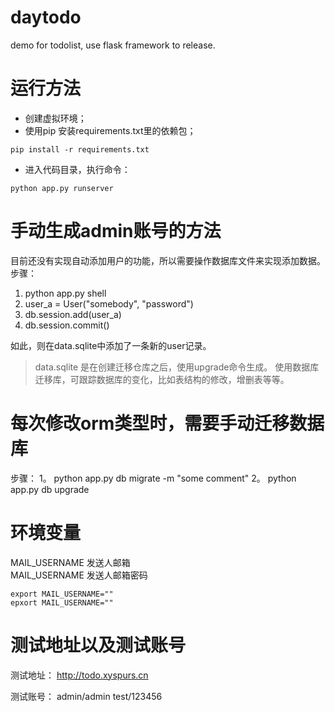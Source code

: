# daytodo
demo for todolist, use flask framework to release.

# 运行方法  
- 创建虚拟环境；
- 使用pip 安装requirements.txt里的依赖包；
```buildoutcfg
pip install -r requirements.txt
```
- 进入代码目录，执行命令：
```buildoutcfg
python app.py runserver
```

# 手动生成admin账号的方法

目前还没有实现自动添加用户的功能，所以需要操作数据库文件来实现添加数据。
步骤：
1. python app.py shell
2. user_a = User("somebody", "password")
3. db.session.add(user_a)
4. db.session.commit()

如此，则在data.sqlite中添加了一条新的user记录。
> data.sqlite 是在创建迁移仓库之后，使用upgrade命令生成。
使用数据库迁移库，可跟踪数据库的变化，比如表结构的修改，增删表等等。


# 每次修改orm类型时，需要手动迁移数据库
步骤：
1。 python app.py db migrate -m  "some comment"
2。 python app.py db upgrade


# 环境变量   
MAIL_USERNAME 发送人邮箱   
MAIL_USERNAME 发送人邮箱密码  
```buildoutcfg
export MAIL_USERNAME=""
epxort MAIL_USERNAME=""

```


# 测试地址以及测试账号

测试地址：
http://todo.xyspurs.cn


测试账号： 
admin/admin
test/123456





